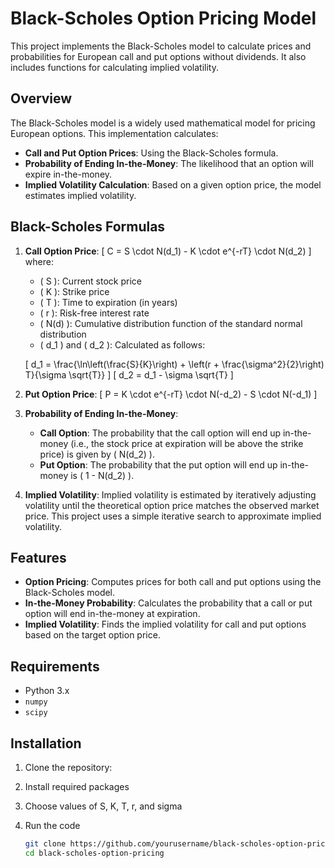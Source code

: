 # Black-Scholes Option Pricing Model

This project implements the Black-Scholes model to calculate prices and probabilities for European call and put options without dividends. It also includes functions for calculating implied volatility.

## Overview

The Black-Scholes model is a widely used mathematical model for pricing European options. This implementation calculates:

- **Call and Put Option Prices**: Using the Black-Scholes formula.
- **Probability of Ending In-the-Money**: The likelihood that an option will expire in-the-money.
- **Implied Volatility Calculation**: Based on a given option price, the model estimates implied volatility.

## Black-Scholes Formulas

1. **Call Option Price**:
   \[
   C = S \cdot N(d_1) - K \cdot e^{-rT} \cdot N(d_2)
   \]
   where:
   - \( S \): Current stock price
   - \( K \): Strike price
   - \( T \): Time to expiration (in years)
   - \( r \): Risk-free interest rate
   - \( N(d) \): Cumulative distribution function of the standard normal distribution
   - \( d_1 \) and \( d_2 \): Calculated as follows:
   
   \[
   d_1 = \frac{\ln\left(\frac{S}{K}\right) + \left(r + \frac{\sigma^2}{2}\right) T}{\sigma \sqrt{T}}
   \]
   \[
   d_2 = d_1 - \sigma \sqrt{T}
   \]

2. **Put Option Price**:
   \[
   P = K \cdot e^{-rT} \cdot N(-d_2) - S \cdot N(-d_1)
   \]

3. **Probability of Ending In-the-Money**:
   - **Call Option**: The probability that the call option will end up in-the-money (i.e., the stock price at expiration will be above the strike price) is given by \( N(d_2) \).
   - **Put Option**: The probability that the put option will end up in-the-money is \( 1 - N(d_2) \).

4. **Implied Volatility**:
   Implied volatility is estimated by iteratively adjusting volatility until the theoretical option price matches the observed market price. This project uses a simple iterative search to approximate implied volatility.

## Features

- **Option Pricing**: Computes prices for both call and put options using the Black-Scholes model.
- **In-the-Money Probability**: Calculates the probability that a call or put option will end in-the-money at expiration.
- **Implied Volatility**: Finds the implied volatility for call and put options based on the target option price.

## Requirements

- Python 3.x
- `numpy`
- `scipy`

## Installation

1. Clone the repository:

2. Install required packages

3. Choose values of S, K, T, r, and sigma

4. Run the code

   ```bash
   git clone https://github.com/yourusername/black-scholes-option-pricing.git
   cd black-scholes-option-pricing
